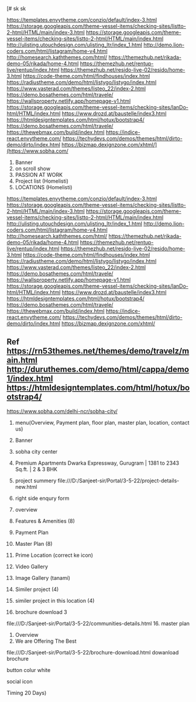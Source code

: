 [# sk
sk


https://templates.envytheme.com/conzio/default/index-3.html
https://storage.googleapis.com/theme-vessel-items/checking-sites/listto-2-html/HTML/main/index-3.html
https://storage.googleapis.com/theme-vessel-items/checking-sites/listto-2-html/HTML/main/index.html
http://ulisting.utouchdesign.com/ulisting_ltr/index_1.html
http://demo.lion-coders.com/html/listagram/home-v4.html
http://homesearch.kaththemes.com/html/
https://themezhub.net/rikada-demo-05/rikada/home-4.html
https://themezhub.net/rentup-live/rentup/index.html
https://themezhub.net/resido-live-02/resido/home-3.html
https://code-theme.com/html/findhouses/index.html
https://radiustheme.com/demo/html/listygo/listygo/index.html
https://www.vasterad.com/themes/listeo_22/index-2.html
https://demo.bosathemes.com/html/travele/
https://wallsproperty.netlify.app/homepage-v1.html
https://storage.googleapis.com/theme-vessel-items/checking-sites/lanDo-html/HTML/index.html
https://www.drozd.at/baustelle/index3.html
https://htmldesigntemplates.com/html/hotux/bootstrap4/
https://demo.bosathemes.com/html/travele/
https://thewebmax.com/build/index.html
https://indice-react.envytheme.com/
https://techydevs.com/demos/themes/html/dirto-demo/dirto/index.html
https://bizmap.dexignzone.com/xhtml/](https://www.sobha.com/

1. Banner
2. on scroll show
3. PASSION AT WORK
4. Project list (Homelisti)
5. LOCATIONS (Homelisti)


https://templates.envytheme.com/conzio/default/index-3.html
https://storage.googleapis.com/theme-vessel-items/checking-sites/listto-2-html/HTML/main/index-3.html
https://storage.googleapis.com/theme-vessel-items/checking-sites/listto-2-html/HTML/main/index.html
http://ulisting.utouchdesign.com/ulisting_ltr/index_1.html
http://demo.lion-coders.com/html/listagram/home-v4.html
http://homesearch.kaththemes.com/html/
https://themezhub.net/rikada-demo-05/rikada/home-4.html
https://themezhub.net/rentup-live/rentup/index.html
https://themezhub.net/resido-live-02/resido/home-3.html
https://code-theme.com/html/findhouses/index.html
https://radiustheme.com/demo/html/listygo/listygo/index.html
https://www.vasterad.com/themes/listeo_22/index-2.html
https://demo.bosathemes.com/html/travele/
https://wallsproperty.netlify.app/homepage-v1.html
https://storage.googleapis.com/theme-vessel-items/checking-sites/lanDo-html/HTML/index.html
https://www.drozd.at/baustelle/index3.html
https://htmldesigntemplates.com/html/hotux/bootstrap4/
https://demo.bosathemes.com/html/travele/
https://thewebmax.com/build/index.html
https://indice-react.envytheme.com/
https://techydevs.com/demos/themes/html/dirto-demo/dirto/index.html
https://bizmap.dexignzone.com/xhtml/


Ref
https://rn53themes.net/themes/demo/travelz/main.html
http://duruthemes.com/demo/html/cappa/demo1/index.html
https://htmldesigntemplates.com/html/hotux/bootstrap4/
-------------------------------------------------
https://www.sobha.com/delhi-ncr/sobha-city/

1. menu(Overview, Payment plan, floor plan, master plan, location, contact us)

1. Banner

2. sobha city center

3. Premium Apartments Dwarka Expressway, Gurugram | 1381 to 2343 Sq.ft. | 2 & 3 BHK

4. project summery
file:///D:/Sanjeet-sir/Portal/3-5-22/project-details-new.html

5. right side enqury form

6. overview

7. Features & Amenities (8)

8. Payment Plan

9. Master Plan  (8)
10. Prime Location (correct ke icon)
11. Video Gallery
12. Image Gallery (tanami)

13. Similer project (4)

14. similer project in this location (4)

15. brochure download 3


file:///D:/Sanjeet-sir/Portal/3-5-22/communities-details.html
16. master plan
1. Overview
2. We are Offering The Best


file:///D:/Sanjeet-sir/Portal/3-5-22/brochure-download.html
dowanload brochure


button colur white


social icon


Timing 20 Days)
